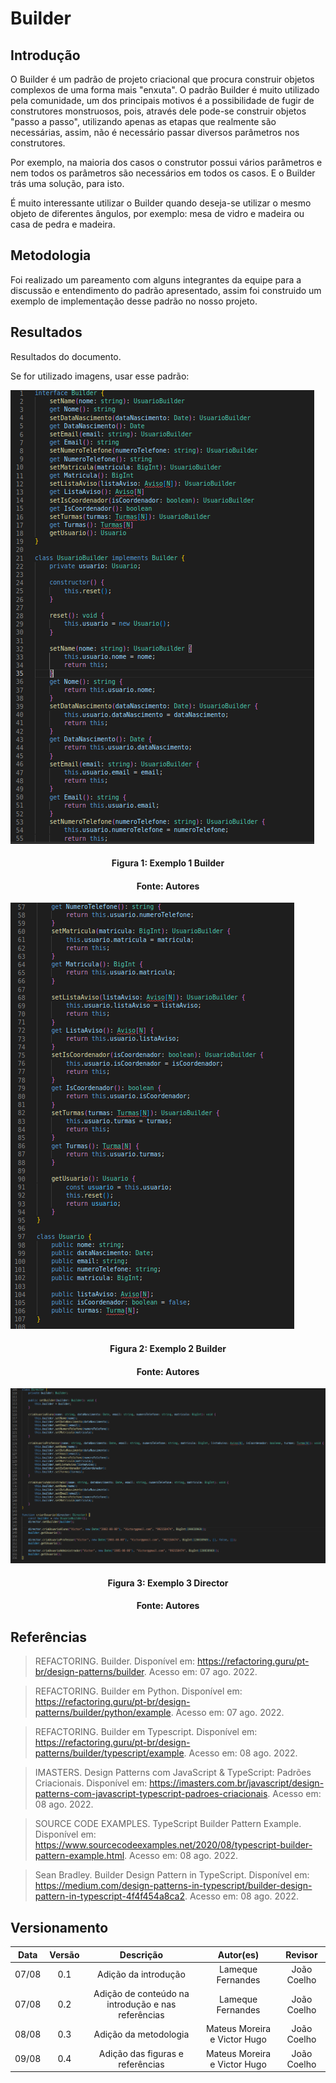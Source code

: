 # Builder

## Introdução

O Builder é um padrão de projeto criacional que procura construir objetos complexos de uma forma mais "enxuta". O padrão Builder é muito utilizado pela comunidade, um dos principais motivos é a possibilidade de fugir de construtores monstruosos, pois, através dele pode-se construir objetos "passo a passo", utilizando apenas as etapas que realmente são necessárias, assim, não é necessário passar diversos parâmetros nos construtores.

Por exemplo, na maioria dos casos o construtor possui vários parâmetros e nem todos os parâmetros são necessários em todos os casos. E o Builder trás uma solução, para isto. 

É muito interessante utilizar o Builder quando deseja-se utilizar o mesmo objeto de diferentes ângulos, por exemplo: mesa de vidro e madeira ou casa de pedra e madeira.


## Metodologia

Foi realizado um pareamento com alguns integrantes da equipe para a discussão e entendimento do padrão apresentado, assim foi construido um exemplo de implementação desse padrão no nosso projeto.

## Resultados

Resultados do documento.

Se for utilizado imagens, usar esse padrão:

![Nome da imagem](../assets/img/GoF-Builder-1.png)
<h4 align = "center">Figura 1: Exemplo 1 Builder</h6>
<h4 align = "center">Fonte: Autores</h6>


![Nome da imagem](../assets/img/GoF-Builder-2.png)
<h4 align = "center">Figura 2: Exemplo 2 Builder</h6>
<h4 align = "center">Fonte: Autores</h6>


![Nome da imagem](../assets/img/GoF-Builder-3.png)
<h4 align = "center">Figura 3: Exemplo 3 Director</h6>
<h4 align = "center">Fonte: Autores</h6>


## Referências

> REFACTORING. Builder. Disponível em: https://refactoring.guru/pt-br/design-patterns/builder. Acesso em: 07 ago. 2022.

> REFACTORING. Builder em Python. Disponível em: https://refactoring.guru/pt-br/design-patterns/builder/python/example. Acesso em: 07 ago. 2022.

> REFACTORING. Builder em Typescript. Disponível em: https://refactoring.guru/pt-br/design-patterns/builder/typescript/example. Acesso em: 08 ago. 2022.

> IMASTERS. Design Patterns com JavaScript & TypeScript: Padrões Criacionais. Disponível em: https://imasters.com.br/javascript/design-patterns-com-javascript-typescript-padroes-criacionais. Acesso em: 08 ago. 2022.

> SOURCE CODE EXAMPLES. TypeScript Builder Pattern Example. Disponível em: https://www.sourcecodeexamples.net/2020/08/typescript-builder-pattern-example.html. Acesso em: 08 ago. 2022.

> Sean Bradley. Builder Design Pattern in TypeScript. Disponível em: https://medium.com/design-patterns-in-typescript/builder-design-pattern-in-typescript-4f4f454a8ca2. Acesso em: 08 ago. 2022.

## Versionamento

| Data  | Versão |                     Descrição                      |  Autor(es)               | Revisor |
| :---: | :----: | :------------------------------------------------: | :----------------------: | :-----: |
| 07/08 |  0.1   | Adição da introdução                               | Lameque Fernandes        |  João Coelho   |
| 07/08 |  0.2   | Adição de conteúdo na introdução e nas referências | Lameque Fernandes        |  João Coelho   |
| 08/08 |  0.3   | Adição da metodologia                              | Mateus Moreira e Victor Hugo |  João Coelho   |
| 09/08 |  0.4   | Adição das figuras e referências                   | Mateus Moreira e Victor Hugo |  João Coelho   |
